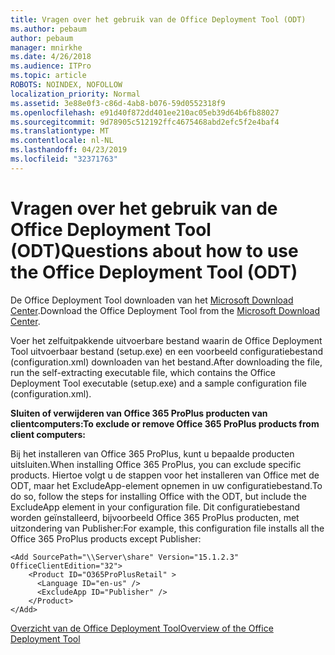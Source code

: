 ```yaml
---
title: Vragen over het gebruik van de Office Deployment Tool (ODT)
ms.author: pebaum
author: pebaum
manager: mnirkhe
ms.date: 4/26/2018
ms.audience: ITPro
ms.topic: article
ROBOTS: NOINDEX, NOFOLLOW
localization_priority: Normal
ms.assetid: 3e88e0f3-c86d-4ab8-b076-59d0552318f9
ms.openlocfilehash: e91d40f872dd401ee210ac05eb39d64b6fb88027
ms.sourcegitcommit: 9d78905c512192ffc4675468abd2efc5f2e4baf4
ms.translationtype: MT
ms.contentlocale: nl-NL
ms.lasthandoff: 04/23/2019
ms.locfileid: "32371763"
---
```

# <a name="questions-about-how-to-use-the-office-deployment-tool-odt"></a><span data-ttu-id="26361-102">Vragen over het gebruik van de Office Deployment Tool (ODT)</span><span class="sxs-lookup"><span data-stu-id="26361-102">Questions about how to use the Office Deployment Tool (ODT)</span></span>

<span data-ttu-id="26361-103">De Office Deployment Tool downloaden van het [Microsoft Download Center](http://go.microsoft.com/fwlink/p/?LinkID=626065).</span><span class="sxs-lookup"><span data-stu-id="26361-103">Download the Office Deployment Tool from the [Microsoft Download Center](http://go.microsoft.com/fwlink/p/?LinkID=626065).</span></span>
  
<span data-ttu-id="26361-104">Voer het zelfuitpakkende uitvoerbare bestand waarin de Office Deployment Tool uitvoerbaar bestand (setup.exe) en een voorbeeld configuratiebestand (configuration.xml) downloaden van het bestand.</span><span class="sxs-lookup"><span data-stu-id="26361-104">After downloading the file, run the self-extracting executable file, which contains the Office Deployment Tool executable (setup.exe) and a sample configuration file (configuration.xml).</span></span>
  
 <span data-ttu-id="26361-105">**Sluiten of verwijderen van Office 365 ProPlus producten van clientcomputers:**</span><span class="sxs-lookup"><span data-stu-id="26361-105">**To exclude or remove Office 365 ProPlus products from client computers:**</span></span>
  
<span data-ttu-id="26361-106">Bij het installeren van Office 365 ProPlus, kunt u bepaalde producten uitsluiten.</span><span class="sxs-lookup"><span data-stu-id="26361-106">When installing Office 365 ProPlus, you can exclude specific products.</span></span> <span data-ttu-id="26361-107">Hiertoe volgt u de stappen voor het installeren van Office met de ODT, maar het ExcludeApp-element opnemen in uw configuratiebestand.</span><span class="sxs-lookup"><span data-stu-id="26361-107">To do so, follow the steps for installing Office with the ODT, but include the ExcludeApp element in your configuration file.</span></span> <span data-ttu-id="26361-108">Dit configuratiebestand worden geïnstalleerd, bijvoorbeeld Office 365 ProPlus producten, met uitzondering van Publisher:</span><span class="sxs-lookup"><span data-stu-id="26361-108">For example, this configuration file installs all the Office 365 ProPlus products except Publisher:</span></span>
  
```
<Add SourcePath="\\Server\share" Version="15.1.2.3" OfficeClientEdition="32">
    <Product ID="O365ProPlusRetail" >
      <Language ID="en-us" />
      <ExcludeApp ID="Publisher" />
    </Product>
</Add>
```

[<span data-ttu-id="26361-109">Overzicht van de Office Deployment Tool</span><span class="sxs-lookup"><span data-stu-id="26361-109">Overview of the Office Deployment Tool</span></span>](https://docs.microsoft.com/deployoffice/overview-of-the-office-2016-deployment-tool)
  

